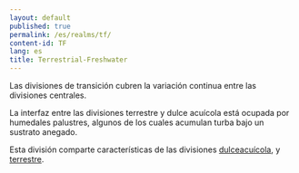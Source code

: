 ```yaml
---
layout: default
published: true
permalink: /es/realms/tf/
content-id: TF
lang: es
title: Terrestrial-Freshwater
---
```


Las divisiones de transición cubren la variación continua entre las divisiones centrales.

La interfaz entre las divisiones terrestre y dulce acuícola está ocupada por humedales palustres, algunos de los cuales acumulan turba bajo un sustrato anegado.

Esta división comparte características de las divisiones [dulceacuícola](/explore/realms/F), y [terrestre](/explore/realms/T).
